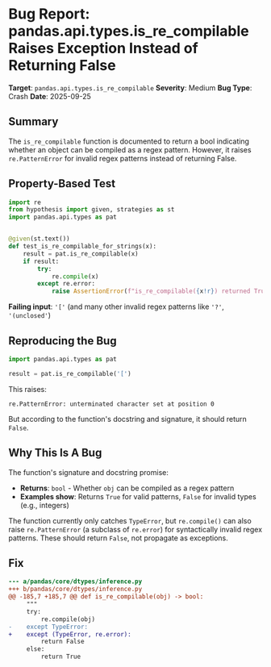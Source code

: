 # Bug Report: pandas.api.types.is_re_compilable Raises Exception Instead of Returning False

**Target**: `pandas.api.types.is_re_compilable`
**Severity**: Medium
**Bug Type**: Crash
**Date**: 2025-09-25

## Summary

The `is_re_compilable` function is documented to return a bool indicating whether an object can be compiled as a regex pattern. However, it raises `re.PatternError` for invalid regex patterns instead of returning False.

## Property-Based Test

```python
import re
from hypothesis import given, strategies as st
import pandas.api.types as pat


@given(st.text())
def test_is_re_compilable_for_strings(x):
    result = pat.is_re_compilable(x)
    if result:
        try:
            re.compile(x)
        except re.error:
            raise AssertionError(f"is_re_compilable({x!r}) returned True but re.compile raised error")
```

**Failing input**: `'['` (and many other invalid regex patterns like `'?'`, `'(unclosed'`)

## Reproducing the Bug

```python
import pandas.api.types as pat

result = pat.is_re_compilable('[')
```

This raises:
```
re.PatternError: unterminated character set at position 0
```

But according to the function's docstring and signature, it should return `False`.

## Why This Is A Bug

The function's signature and docstring promise:
- **Returns**: `bool` - Whether `obj` can be compiled as a regex pattern
- **Examples show**: Returns `True` for valid patterns, `False` for invalid types (e.g., integers)

The function currently only catches `TypeError`, but `re.compile()` can also raise `re.PatternError` (a subclass of `re.error`) for syntactically invalid regex patterns. These should return `False`, not propagate as exceptions.

## Fix

```diff
--- a/pandas/core/dtypes/inference.py
+++ b/pandas/core/dtypes/inference.py
@@ -185,7 +185,7 @@ def is_re_compilable(obj) -> bool:
     """
     try:
         re.compile(obj)
-    except TypeError:
+    except (TypeError, re.error):
         return False
     else:
         return True
```